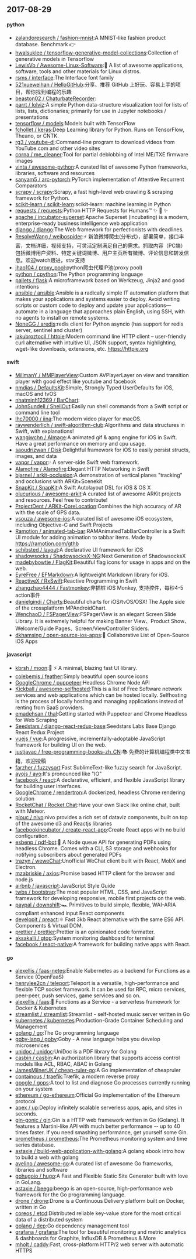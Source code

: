 ## 2017-08-29

#### python
* [zalandoresearch / fashion-mnist](https://github.com/zalandoresearch/fashion-mnist):A MNIST-like fashion product database. Benchmark 👉
* [hwalsuklee / tensorflow-generative-model-collections](https://github.com/hwalsuklee/tensorflow-generative-model-collections):Collection of generative models in Tensorflow
* [LewisVo / Awesome-Linux-Software](https://github.com/LewisVo/Awesome-Linux-Software):🐧 A list of awesome applications, software, tools and other materials for Linux distros.
* [rsms / interface](https://github.com/rsms/interface):The Interface font family
* [521xueweihan / HelloGitHub](https://github.com/521xueweihan/HelloGitHub):分享、推荐 GitHub 上好玩、容易上手的项目，帮你找到编程的乐趣
* [beaston02 / ChaturbateRecorder](https://github.com/beaston02/ChaturbateRecorder):
* [parrt / lolviz](https://github.com/parrt/lolviz):A simple Python data-structure visualization tool for lists of lists, lists, dictionaries; primarily for use in Jupyter notebooks / presentations
* [tensorflow / models](https://github.com/tensorflow/models):Models built with TensorFlow
* [fchollet / keras](https://github.com/fchollet/keras):Deep Learning library for Python. Runs on TensorFlow, Theano, or CNTK.
* [rg3 / youtube-dl](https://github.com/rg3/youtube-dl):Command-line program to download videos from YouTube.com and other video sites
* [corna / me_cleaner](https://github.com/corna/me_cleaner):Tool for partial deblobbing of Intel ME/TXE firmware images
* [vinta / awesome-python](https://github.com/vinta/awesome-python):A curated list of awesome Python frameworks, libraries, software and resources
* [sanyam5 / arc-pytorch](https://github.com/sanyam5/arc-pytorch):PyTorch implementation of Attentive Recurrent Comparators
* [scrapy / scrapy](https://github.com/scrapy/scrapy):Scrapy, a fast high-level web crawling & scraping framework for Python.
* [scikit-learn / scikit-learn](https://github.com/scikit-learn/scikit-learn):scikit-learn: machine learning in Python
* [requests / requests](https://github.com/requests/requests):Python HTTP Requests for Humans™ ✨ 🍰 ✨
* [apache / incubator-superset](https://github.com/apache/incubator-superset):Apache Superset (incubating) is a modern, enterprise-ready business intelligence web application
* [django / django](https://github.com/django/django):The Web framework for perfectionists with deadlines.
* [ResolveWang / weibospider](https://github.com/ResolveWang/weibospider):⚡️ 新浪微博爬虫(分布式)，部署简单，接口丰富，文档详细，视频支持，可灵活定制满足自己的需求。抓取内容（PC端）包括微博用户资料、特定关键词微博、用户主页所有微博、评论信息和转发信息。欢迎watch跟进，star支持
* [jhao104 / proxy_pool](https://github.com/jhao104/proxy_pool):python爬虫代理IP池(proxy pool)
* [python / cpython](https://github.com/python/cpython):The Python programming language
* [pallets / flask](https://github.com/pallets/flask):A microframework based on Werkzeug, Jinja2 and good intentions
* [ansible / ansible](https://github.com/ansible/ansible):Ansible is a radically simple IT automation platform that makes your applications and systems easier to deploy. Avoid writing scripts or custom code to deploy and update your applications— automate in a language that approaches plain English, using SSH, with no agents to install on remote systems.
* [NoneGG / aredis](https://github.com/NoneGG/aredis):redis client for Python asyncio (has support for redis server, sentinel and cluster)
* [jakubroztocil / httpie](https://github.com/jakubroztocil/httpie):Modern command line HTTP client – user-friendly curl alternative with intuitive UI, JSON support, syntax highlighting, wget-like downloads, extensions, etc. https://httpie.org

#### swift
* [MillmanY / MMPlayerView](https://github.com/MillmanY/MMPlayerView):Custom AVPlayerLayer on view and transition player with good effect like youtube and facebook
* [nmdias / DefaultsKit](https://github.com/nmdias/DefaultsKit):Simple, Strongly Typed UserDefaults for iOS, macOS and tvOS
* [nhatminh12369 / BarChart](https://github.com/nhatminh12369/BarChart):
* [JohnSundell / ShellOut](https://github.com/JohnSundell/ShellOut):Easily run shell commands from a Swift script or command line tool
* [lhc70000 / iina](https://github.com/lhc70000/iina):The modern video player for macOS.
* [raywenderlich / swift-algorithm-club](https://github.com/raywenderlich/swift-algorithm-club):Algorithms and data structures in Swift, with explanations!
* [wangjwchn / AImage](https://github.com/wangjwchn/AImage):A animated gif & apng engine for iOS in Swift. Have a great performance on memory and cpu usage.
* [saoudrizwan / Disk](https://github.com/saoudrizwan/Disk):Delightful framework for iOS to easily persist structs, images, and data
* [vapor / vapor](https://github.com/vapor/vapor):💧 A server-side Swift web framework.
* [Alamofire / Alamofire](https://github.com/Alamofire/Alamofire):Elegant HTTP Networking in Swift
* [bjarnel / arkit-occlusion](https://github.com/bjarnel/arkit-occlusion):A demonstration of vertical planes "tracking" and occlusions with ARKit+Scenekit
* [SnapKit / SnapKit](https://github.com/SnapKit/SnapKit):A Swift Autolayout DSL for iOS & OS X
* [olucurious / awesome-arkit](https://github.com/olucurious/awesome-arkit):A curated list of awesome ARKit projects and resources. Feel free to contribute!
* [ProjectDent / ARKit-CoreLocation](https://github.com/ProjectDent/ARKit-CoreLocation):Combines the high accuracy of AR with the scale of GPS data.
* [vsouza / awesome-ios](https://github.com/vsouza/awesome-ios):A curated list of awesome iOS ecosystem, including Objective-C and Swift Projects
* [Ramotion / animated-tab-bar](https://github.com/Ramotion/animated-tab-bar):RAMAnimatedTabBarController is a Swift UI module for adding animation to tabbar items. Made by https://ramotion.com/gthb
* [schibsted / layout](https://github.com/schibsted/layout):A declarative UI framework for iOS
* [shadowsocks / ShadowsocksX-NG](https://github.com/shadowsocks/ShadowsocksX-NG):Next Generation of ShadowsocksX
* [madebybowtie / FlagKit](https://github.com/madebybowtie/FlagKit):Beautiful flag icons for usage in apps and on the web.
* [EyreFree / EFMarkdown](https://github.com/EyreFree/EFMarkdown):A lightweight Markdown library for iOS.
* [ReactiveX / RxSwift](https://github.com/ReactiveX/RxSwift):Reactive Programming in Swift
* [zhangzhao4444 / Fastmonkey](https://github.com/zhangzhao4444/Fastmonkey):非插桩 iOS Monkey, 支持控件，每秒4-5 action事件
* [danielgindi / Charts](https://github.com/danielgindi/Charts):Beautiful charts for iOS/tvOS/OSX! The Apple side of the crossplatform MPAndroidChart.
* [WenchaoD / FSPagerView](https://github.com/WenchaoD/FSPagerView):FSPagerView is an elegant Screen Slide Library. It is extremely helpful for making Banner View、Product Show、Welcome/Guide Pages、Screen/ViewController Sliders.
* [dkhamsing / open-source-ios-apps](https://github.com/dkhamsing/open-source-ios-apps):📱 Collaborative List of Open-Source iOS Apps

#### javascript
* [kbrsh / moon](https://github.com/kbrsh/moon):🌙 ⚡️ A minimal, blazing fast UI library.
* [colebemis / feather](https://github.com/colebemis/feather):Simply beautiful open source icons
* [GoogleChrome / puppeteer](https://github.com/GoogleChrome/puppeteer):Headless Chrome Node API
* [Kickball / awesome-selfhosted](https://github.com/Kickball/awesome-selfhosted):This is a list of Free Software network services and web applications which can be hosted locally. Selfhosting is the process of locally hosting and managing applications instead of renting from SaaS providers.
* [emadehsan / thal](https://github.com/emadehsan/thal):Getting started with Puppeteer and Chrome Headless for Web Scraping
* [Seedstars / django-react-redux-base](https://github.com/Seedstars/django-react-redux-base):Seedstars Labs Base Django React Redux Project
* [vuejs / vue](https://github.com/vuejs/vue):A progressive, incrementally-adoptable JavaScript framework for building UI on the web.
* [justjavac / free-programming-books-zh_CN](https://github.com/justjavac/free-programming-books-zh_CN):📚 免费的计算机编程类中文书籍，欢迎投稿
* [farzher / fuzzysort](https://github.com/farzher/fuzzysort):Fast SublimeText-like fuzzy search for JavaScript.
* [ayojs / ayo](https://github.com/ayojs/ayo):It's pronounced like "IO"
* [facebook / react](https://github.com/facebook/react):A declarative, efficient, and flexible JavaScript library for building user interfaces.
* [GoogleChrome / rendertron](https://github.com/GoogleChrome/rendertron):A dockerized, headless Chrome rendering solution
* [RocketChat / Rocket.Chat](https://github.com/RocketChat/Rocket.Chat):Have your own Slack like online chat, built with Meteor.
* [plouc / nivo](https://github.com/plouc/nivo):nivo provides a rich set of dataviz components, built on top of the awesome d3 and Reactjs libraries
* [facebookincubator / create-react-app](https://github.com/facebookincubator/create-react-app):Create React apps with no build configuration.
* [esbenp / pdf-bot](https://github.com/esbenp/pdf-bot):🤖 A Node queue API for generating PDFs using headless Chrome. Comes with a CLI, S3 storage and webhooks for notifying subscribers about generated PDFs
* [trazyn / weweChat](https://github.com/trazyn/weweChat):Unofficial WeChat client built with React, MobX and Electron.
* [mzabriskie / axios](https://github.com/mzabriskie/axios):Promise based HTTP client for the browser and node.js
* [airbnb / javascript](https://github.com/airbnb/javascript):JavaScript Style Guide
* [twbs / bootstrap](https://github.com/twbs/bootstrap):The most popular HTML, CSS, and JavaScript framework for developing responsive, mobile first projects on the web.
* [paypal / downshift](https://github.com/paypal/downshift):🏎 Primitives to build simple, flexible, WAI-ARIA compliant enhanced input React components
* [developit / preact](https://github.com/developit/preact):⚛️ Fast 3kb React alternative with the same ES6 API. Components & Virtual DOM.
* [prettier / prettier](https://github.com/prettier/prettier):Prettier is an opinionated code formatter.
* [aksakalli / gtop](https://github.com/aksakalli/gtop):System monitoring dashboard for terminal
* [facebook / react-native](https://github.com/facebook/react-native):A framework for building native apps with React.

#### go
* [alexellis / faas-netes](https://github.com/alexellis/faas-netes):Enable Kubernetes as a backend for Functions as a Service (OpenFaaS)
* [henrylee2cn / teleport](https://github.com/henrylee2cn/teleport):Teleport is a versatile, high-performance and flexible TCP socket framework. It can be used for RPC, micro services, peer-peer, push services, game services and so on.
* [alexellis / faas](https://github.com/alexellis/faas):🐳 Functions as a Service - a serverless framework for Docker & Kubernetes
* [streamlist / streamlist](https://github.com/streamlist/streamlist):Streamlist - self-hosted music server written in Go
* [kubernetes / kubernetes](https://github.com/kubernetes/kubernetes):Production-Grade Container Scheduling and Management
* [golang / go](https://github.com/golang/go):The Go programming language
* [goby-lang / goby](https://github.com/goby-lang/goby):Goby - A new language helps you develop microservices
* [unidoc / unidoc](https://github.com/unidoc/unidoc):UniDoc is a PDF library for Golang
* [casbin / casbin](https://github.com/casbin/casbin):An authorization library that supports access control models like ACL, RBAC, ABAC in Golang
* [JamesMilnerUK / cheap-ruler-go](https://github.com/JamesMilnerUK/cheap-ruler-go):A Go implementation of cheapruler
* [containous / traefik](https://github.com/containous/traefik):Træfik, a modern reverse proxy
* [google / gops](https://github.com/google/gops):A tool to list and diagnose Go processes currently running on your system
* [ethereum / go-ethereum](https://github.com/ethereum/go-ethereum):Official Go implementation of the Ethereum protocol
* [apex / up](https://github.com/apex/up):Deploy infinitely scalable serverless apps, apis, and sites in seconds.
* [gin-gonic / gin](https://github.com/gin-gonic/gin):Gin is a HTTP web framework written in Go (Golang). It features a Martini-like API with much better performance -- up to 40 times faster. If you need smashing performance, get yourself some Gin.
* [prometheus / prometheus](https://github.com/prometheus/prometheus):The Prometheus monitoring system and time series database.
* [astaxie / build-web-application-with-golang](https://github.com/astaxie/build-web-application-with-golang):A golang ebook intro how to build a web with golang
* [avelino / awesome-go](https://github.com/avelino/awesome-go):A curated list of awesome Go frameworks, libraries and software
* [gohugoio / hugo](https://github.com/gohugoio/hugo):A Fast and Flexible Static Site Generator built with love in GoLang.
* [astaxie / beego](https://github.com/astaxie/beego):beego is an open-source, high-performance web framework for the Go programming language.
* [drone / drone](https://github.com/drone/drone):Drone is a Continuous Delivery platform built on Docker, written in Go
* [coreos / etcd](https://github.com/coreos/etcd):Distributed reliable key-value store for the most critical data of a distributed system
* [golang / dep](https://github.com/golang/dep):Go dependency management tool
* [grafana / grafana](https://github.com/grafana/grafana):The tool for beautiful monitoring and metric analytics & dashboards for Graphite, InfluxDB & Prometheus & More
* [mholt / caddy](https://github.com/mholt/caddy):Fast, cross-platform HTTP/2 web server with automatic HTTPS
